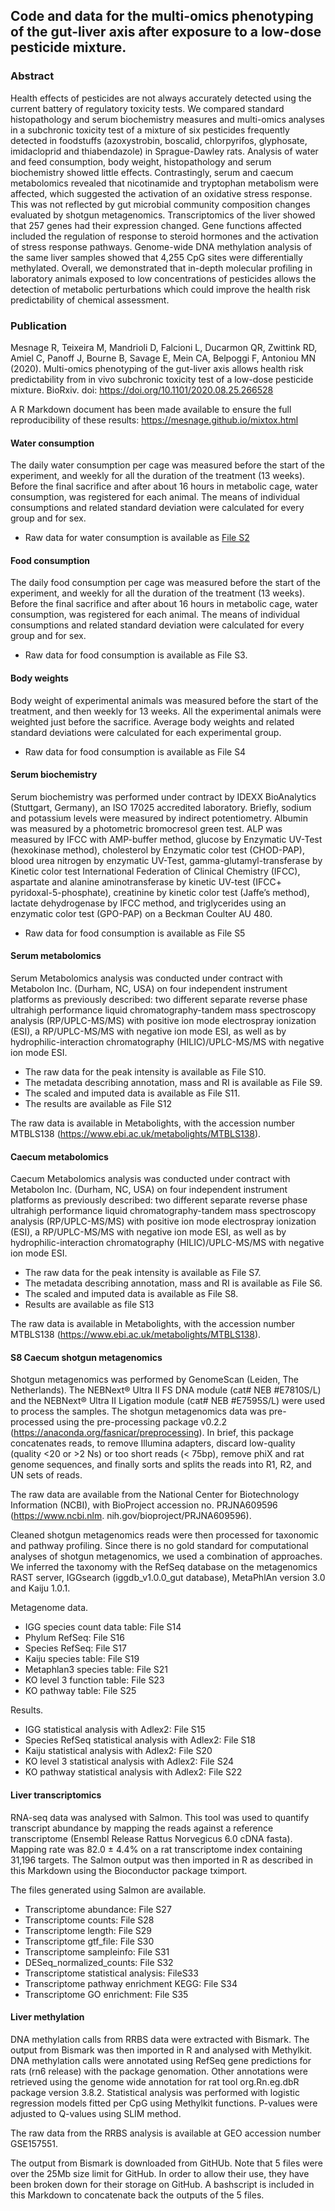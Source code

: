 ## Code and data for the multi-omics phenotyping of the gut-liver axis after exposure to a low-dose pesticide mixture.

### Abstract
Health effects of pesticides are not always accurately detected using the current battery of regulatory toxicity tests. We compared standard histopathology and serum biochemistry measures and multi-omics analyses in a subchronic toxicity test of a mixture of six pesticides frequently detected in foodstuffs (azoxystrobin, boscalid, chlorpyrifos, glyphosate, imidacloprid and thiabendazole) in Sprague-Dawley rats. Analysis of water and feed consumption, body weight, histopathology and serum biochemistry showed little effects. Contrastingly, serum and caecum metabolomics revealed that nicotinamide and tryptophan metabolism were affected, which suggested the activation of an oxidative stress response. This was not reflected by gut microbial community composition changes evaluated by shotgun metagenomics. Transcriptomics of the liver showed that 257 genes had their expression changed. Gene functions affected included the regulation of response to steroid hormones and the activation of stress response pathways. Genome-wide DNA methylation analysis of the same liver samples showed that 4,255 CpG sites were differentially methylated. Overall, we demonstrated that in-depth molecular profiling in laboratory animals exposed to low concentrations of pesticides allows the detection of metabolic perturbations which could improve the health risk predictability of chemical assessment.

### Publication
Mesnage R, Teixeira M, Mandrioli D, Falcioni L, Ducarmon QR, Zwittink RD, Amiel C, Panoff J, Bourne B, Savage E, Mein CA, Belpoggi F, Antoniou MN (2020). Multi-omics phenotyping of the gut-liver axis allows health risk predictability from in vivo subchronic toxicity test of a low-dose pesticide mixture. BioRxiv. doi: https://doi.org/10.1101/2020.08.25.266528

A R Markdown document has been made available to ensure the full reproducibility of these results: https://mesnage.github.io/mixtox.html 

#### Water consumption	

The daily water consumption per cage was measured before the start of the experiment, and weekly for all the duration of the treatment (13 weeks). Before the final sacrifice and after about 16 hours in metabolic cage, water consumption, was registered for each animal. The means of individual consumptions and related standard deviation were calculated for every group and for sex.

- Raw data for water consumption is available as [File S2](https://github.com/mesnage/MixtureTox/blob/main/mixture_S02.csv) 

#### Food consumption

The daily food consumption per cage was measured before the start of the experiment, and weekly for all the duration of the treatment (13 weeks). Before the final sacrifice and after about 16 hours in metabolic cage, water consumption, was registered for each animal. The means of individual consumptions and related standard deviation were calculated for every group and for sex.

- Raw data for food consumption is available as File S3.

#### Body weights

Body weight of experimental animals was measured before the start of the treatment, and then weekly for 13 weeks. All the experimental animals were weighted just before the sacrifice. Average body weights and related standard deviations were calculated for each experimental group.

- Raw data for food consumption is available as File S4

#### Serum biochemistry
Serum biochemistry was performed under contract by IDEXX BioAnalytics (Stuttgart, Germany), an ISO 17025 accredited laboratory. Briefly, sodium and potassium levels were measured by indirect potentiometry. Albumin was measured by a photometric bromocresol green test. ALP was measured by IFCC with AMP-buffer method, glucose by Enzymatic UV-Test (hexokinase method), cholesterol by Enzymatic color test (CHOD-PAP), blood urea nitrogen by enzymatic UV-Test, gamma-glutamyl-transferase by Kinetic color test International Federation of Clinical Chemistry (IFCC), aspartate and alanine aminotransferase by kinetic UV-test (IFCC+ pyridoxal-5-phosphate), creatinine by kinetic color test (Jaffe’s method), lactate dehydrogenase by IFCC method, and triglycerides using an enzymatic color test (GPO-PAP) on a Beckman Coulter AU 480.

- Raw data for food consumption is available as File S5

#### Serum metabolomics

Serum Metabolomics analysis was conducted under contract with Metabolon Inc. (Durham, NC, USA) on four independent instrument platforms as previously described: two different separate reverse phase ultrahigh performance liquid chromatography-tandem mass spectroscopy analysis (RP/UPLC-MS/MS) with positive ion mode electrospray ionization (ESI), a RP/UPLC-MS/MS with negative ion mode ESI, as well as by hydrophilic-interaction chromatography (HILIC)/UPLC-MS/MS with negative ion mode ESI.

- The raw data for the peak intensity is available as File S10. 
- The metadata describing annotation, mass and RI is available as File S9.
- The scaled and imputed data is available as File S11.
- The results are available as File S12

The raw data is available in Metabolights, with the accession number MTBLS138 (https://www.ebi.ac.uk/metabolights/MTBLS138).

#### Caecum metabolomics

Caecum Metabolomics analysis was conducted under contract with Metabolon Inc. (Durham, NC, USA) on four independent instrument platforms as previously described: two different separate reverse phase ultrahigh performance liquid chromatography-tandem mass spectroscopy analysis (RP/UPLC-MS/MS) with positive ion mode electrospray ionization (ESI), a RP/UPLC-MS/MS with negative ion mode ESI, as well as by hydrophilic-interaction chromatography (HILIC)/UPLC-MS/MS with negative ion mode ESI.

- The raw data for the peak intensity is available as File S7.
- The metadata describing annotation, mass and RI is available as File S6.
- The scaled and imputed data is available as File S8.
- Results are available as file S13

The raw data is available in Metabolights, with the accession number MTBLS138 (https://www.ebi.ac.uk/metabolights/MTBLS138).

#### S8	Caecum shotgun metagenomics
Shotgun metagenomics was performed by GenomeScan (Leiden, The Netherlands). The NEBNext® Ultra II FS DNA module (cat# NEB #E7810S/L) and the NEBNext® Ultra II Ligation module (cat# NEB #E7595S/L) were used to process the samples. The shotgun metagenomics data was pre-processed using the pre-processing package v0.2.2 (https://anaconda.org/fasnicar/preprocessing). In brief, this package concatenates reads, to remove Illumina adapters, discard low-quality (quality <20 or >2 Ns) or too short reads (< 75bp), remove phiX and rat genome sequences, and finally sorts and splits the reads into R1, R2, and UN sets of reads.

The raw data are available from the National Center for Biotechnology Information (NCBI), with BioProject accession no. PRJNA609596 (https://www.ncbi.nlm. nih.gov/bioproject/PRJNA609596).

Cleaned shotgun metagenomics reads were then processed for taxonomic and pathway profiling. Since there is no gold standard for computational analyses of shotgun metagenomics, we used a combination of approaches. We inferred the taxonomy with the RefSeq database on the metagenomics RAST server, IGGsearch (iggdb_v1.0.0_gut database), MetaPhlAn version 3.0 and Kaiju 1.0.1.

Metagenome data.
- IGG species count data table: File S14
- Phylum RefSeq: File S16
- Species RefSeq: File S17 
- Kaiju species table: File S19 
- Metaphlan3 species table: File S21 
- KO level 3 function table: File S23 
- KO pathway table: File S25

Results.
- IGG statistical analysis with Adlex2: File S15 
- Species RefSeq statistical analysis with Adlex2: File S18 
- Kaiju statistical analysis with Adlex2: File S20 
- KO level 3 statistical analysis with Adlex2: File S24 
- KO pathway statistical analysis with Adlex2: File S22


#### Liver transcriptomics
RNA-seq data was analysed with Salmon. This tool was used to quantify transcript abundance by mapping the reads against a reference transcriptome (Ensembl Release Rattus Norvegicus 6.0 cDNA fasta). Mapping rate was 82.0 ± 4.4% on a rat transcriptome index containing 31,196 targets. The Salmon output was then imported in R as described in this Markdown using the Bioconductor package tximport.

The files generated using Salmon are available.

- Transcriptome abundance: File S27
- Transcriptome counts: File S28
- Transcriptome length: File S29 
- Transcriptome gtf_file: File S30 
- Transcriptome sampleinfo: File S31
- DESeq_normalized_counts: File S32 
- Transcriptome statistical analysis: FileS33
- Transcriptome pathway enrichment KEGG: File S34 
- Transcriptome GO enrichment: File S35

#### Liver methylation
DNA methylation calls from RRBS data were extracted with Bismark. The output from Bismark was then imported in R and analysed with Methylkit. DNA methylation calls were annotated using RefSeq gene predictions for rats (rn6 release) with the package genomation. Other annotations were retrieved using the genome wide annotation for rat tool org.Rn.eg.dbR package version 3.8.2. Statistical analysis was performed with logistic regression models fitted per CpG using Methylkit functions. P-values were adjusted to Q-values using SLIM method.

The raw data from the RRBS analysis is available at GEO accession number GSE157551.

The output from Bismark is downloaded from GitHUb. Note that 5 files were over the 25Mb size limit for GitHub. In order to allow their use, they have been broken down for their storage on GitHub. A bashscript is included in this Markdown to concatenate back the outputs of the 5 files.


